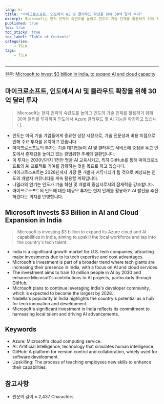 ```yaml
---
lang: kr
title: "마이크로소프트, 인도에서 AI 및 클라우드 확장을 위해 30억 달러 투자"
excerpt: Microsoft는 현지 인력의 숙련도를 높이고 인도의 기술 인재를 활용하기 위해 30억 달러를 투자하여 인도에서 Azure 클라우드 및 AI 기능을 확장하고 있습니다.
published: true
toc: true
toc_sticky: true
toc_label: "Table of Contents"
categories:
    - TSLA
tags:
    - TSLA
---
```


---

  원문: [Microsoft to invest $3 billion in India, to expand AI and cloud capacity](https://www.investing.com/news/economy-news/microsoft-to-invest-3-billion-in-india-to-expand-ai-and-cloud-capacity-3799976)

## 마이크로소프트, 인도에서 AI 및 클라우드 확장을 위해 30억 달러 투자

> Microsoft는 현지 인력의 숙련도를 높이고 인도의 기술 인재를 활용하기 위해 30억 달러를 투자하여 인도에서 Azure 클라우드 및 AI 기능을 확장하고 있습니다.


- 인도는 미국 기술 기업들에게 중요한 성장 시장으로, 기술 전문성과 비용 이점으로 인해 주요 투자를 유치하고 있습니다.
- 마이크로소프트의 투자는 기술 대기업들이 AI 및 클라우드 서비스에 중점을 두고 인도에서 존재감을 높이고 있는 광범위한 추세의 일환입니다.
- 이 투자는 2030년까지 1천만 명을 AI 교육시키고, 특히 GitHub를 통해 마이크로소프트의 AI 프로젝트 기여를 강화하는 것을 목표로 하고 있습니다.
- 마이크로소프트는 2028년까지 가장 큰 개발자 커뮤니티가 될 것으로 예상되는 인도의 개발자 커뮤니티를 계속 활용할 계획입니다.
- 나델라의 인기는 인도가 기술 혁신 및 개발의 중심지로서의 잠재력을 강조합니다.
- 마이크로소프트의 인도에 대한 대규모 투자는 현지 인재를 활용하고 AI 발전을 추진하겠다는 의지를 반영합니다.

## Microsoft Invests $3 Billion in AI and Cloud Expansion in India

> Microsoft is investing $3 billion to expand its Azure cloud and AI capabilities in India, aiming to upskill the local workforce and tap into the country's tech talent.


- India is a significant growth market for U.S. tech companies, attracting major investments due to its tech expertise and cost advantages.
- Microsoft's investment is part of a broader trend where tech giants are increasing their presence in India, with a focus on AI and cloud services.
- The investment aims to train 10 million people in AI by 2030 and enhance Microsoft's contributions to AI projects, particularly through GitHub.
- Microsoft plans to continue leveraging India's developer community, which is expected to become the largest by 2028.
- Nadella's popularity in India highlights the country's potential as a hub for tech innovation and development.
- Microsoft's significant investment in India reflects its commitment to harnessing local talent and driving AI advancements.

## Keywords

- Azure: Microsoft's cloud computing service.
- AI: Artificial Intelligence, technology that simulates human intelligence.
- GitHub: A platform for version control and collaboration, widely used for software development.
- Upskilling: The process of teaching employees new skills to enhance their capabilities.

## 참고사항

- 원문의 길이 = 2,437 Characters

